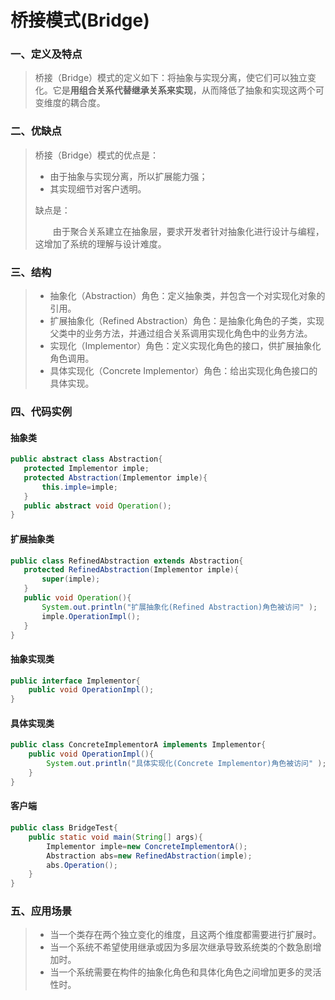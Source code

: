 # 桥接模式(Bridge)

### 一、定义及特点

>​		桥接（Bridge）模式的定义如下：将抽象与实现分离，使它们可以独立变化。它是**用组合关系代替继承关系来实现**，从而降低了抽象和实现这两个可变维度的耦合度。

### 二、优缺点

>桥接（Bridge）模式的优点是：
>
>- 由于抽象与实现分离，所以扩展能力强；
>- 其实现细节对客户透明。
>
>缺点是：
>
>　　由于聚合关系建立在抽象层，要求开发者针对抽象化进行设计与编程，这增加了系统的理解与设计难度。

### 三、结构

>- 抽象化（Abstraction）角色：定义抽象类，并包含一个对实现化对象的引用。
>- 扩展抽象化（Refined  Abstraction）角色：是抽象化角色的子类，实现父类中的业务方法，并通过组合关系调用实现化角色中的业务方法。
>- 实现化（Implementor）角色：定义实现化角色的接口，供扩展抽象化角色调用。
>- 具体实现化（Concrete Implementor）角色：给出实现化角色接口的具体实现。

### 四、代码实例

#### 抽象类

```java
public abstract class Abstraction{
   protected Implementor imple;
   protected Abstraction(Implementor imple){
       this.imple=imple;
   }
   public abstract void Operation();   
}
```

#### 扩展抽象类

```java
public class RefinedAbstraction extends Abstraction{
   protected RefinedAbstraction(Implementor imple){
       super(imple);
   }
   public void Operation(){
       System.out.println("扩展抽象化(Refined Abstraction)角色被访问" );
       imple.OperationImpl();
   }
}
```

#### 抽象实现类

```java
public interface Implementor{
    public void OperationImpl();
}
```

#### 具体实现类

```java
public class ConcreteImplementorA implements Implementor{
    public void OperationImpl(){
        System.out.println("具体实现化(Concrete Implementor)角色被访问" );
    }
}
```

#### 客户端

```java
public class BridgeTest{
    public static void main(String[] args){
        Implementor imple=new ConcreteImplementorA();
        Abstraction abs=new RefinedAbstraction(imple);
        abs.Operation();
    }
}
```

### 五、应用场景

>- 当一个类存在两个独立变化的维度，且这两个维度都需要进行扩展时。
>- 当一个系统不希望使用继承或因为多层次继承导致系统类的个数急剧增加时。
>- 当一个系统需要在构件的抽象化角色和具体化角色之间增加更多的灵活性时。